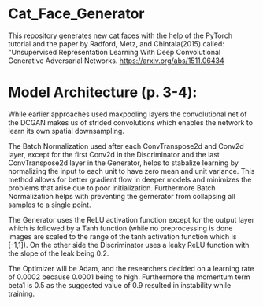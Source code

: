 # Cat_Face_Generator
This repository generates new cat faces with the help of the PyTorch tutorial and the paper by Radford, Metz, and Chintala(2015) called: "Unsupervised Representation Learning With Deep Convolutional Generative Adversarial Networks.
https://arxiv.org/abs/1511.06434


# Model Architecture (p. 3-4):

While earlier approaches used maxpooling layers the convolutional net of the DCGAN makes us of strided convolutions which enables the network to learn its own spatial downsampling.

The Batch Normalization used after each ConvTranspose2d and Conv2d layer, except for the first Conv2d in the Discriminator and the last ConvTranspose2d layer in the Generator, helps to stabalize learning by normalizing the input to each unit to have zero mean and unit variance. This method allows for better gradient flow in deeper models and minimizes the problems that arise due to poor initialization. Furthermore Batch Normalization helps with preventing the gernerator from collapsing all samples to a single point.

The Generator uses the ReLU activation function except for the output layer which is followed by a Tanh function (while no preprocessing is done images are scaled to the range of the tanh activation function which is [-1,1]). On the other side the Discriminator uses a leaky ReLU function with the slope of the leak being 0.2.

The Optimizer will be Adam, and the researchers decided on a learning rate of 0.0002 because 0.0001 being to high. Furthermore the momentum term beta1 is 0.5 as the suggested value of 0.9 resulted in instability while training.
